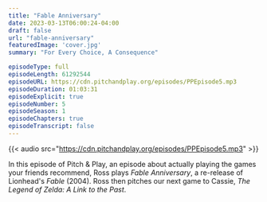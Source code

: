 ```yaml
---
title: "Fable Anniversary"
date: 2023-03-13T06:00:24-04:00
draft: false
url: "fable-anniversary"
featuredImage: 'cover.jpg'
summary: "For Every Choice, A Consequence"

episodeType: full
episodeLength: 61292544
episodeURL: https://cdn.pitchandplay.org/episodes/PPEpisode5.mp3
episodeDuration: 01:03:31
episodeExplicit: true
episodeNumber: 5
episodeSeason: 1
episodeChapters: true
episodeTranscript: false
---
```


{{< audio src="https://cdn.pitchandplay.org/episodes/PPEpisode5.mp3" >}}

In this episode of Pitch & Play, an episode about actually playing the games your friends recommend, Ross plays *Fable Anniversary*, a re-release of Lionhead's *Fable* (2004). Ross then pitches our next game to Cassie, *The Legend of Zelda: A Link to the Past*.